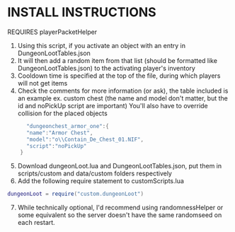 # INSTALL INSTRUCTIONS
REQUIRES playerPacketHelper
1. Using this script, if you activate an object with an entry in DungeonLootTables.json
2. It will then add a random item from that list (should be formatted like DungeonLootTables.json) to the activating player's inventory
3. Cooldown time is specified at the top of the file, during which players will not get items
4. Check the comments for more information (or ask), the table included is an example ex. custom chest (the name and model don't matter, but the id and noPickUp script are important) You'll also have to override collision for the placed objects
```lua
      "dungeonchest_armor_one":{
      "name":"Armor Chest",
      "model":"o\\Contain_De_Chest_01.NIF",
      "script":"noPickUp"
    }
```
5. Download dungeonLoot.lua and DungeonLootTables.json, put them in scripts/custom and data/custom folders respectively
6. Add the following require statement to customScripts.lua
```lua
dungeonLoot = require("custom.dungeonLoot")
```
7. While technically optional, I'd recommend using randomnessHelper or some equivalent so the server doesn't have the same randomseed on each restart.